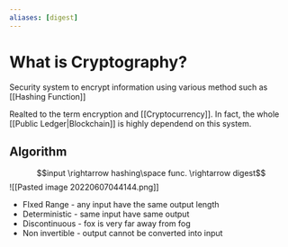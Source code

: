 ```yaml
---
aliases: [digest]
---
```

# What is Cryptography?
Security system to encrypt information using various method such as [[Hashing Function]]

Realted to the term encryption and [[Cryptocurrency]]. In fact, the whole [[Public Ledger|Blockchain]] is highly dependend on this system. 

## Algorithm
$$input \rightarrow hashing\space func. \rightarrow digest$$
![[Pasted image 20220607044144.png]]

- FIxed Range - any input have the same output length
- Deterministic - same input have same output
- Discontinuous - fox is very far away from fog
- Non invertible - output cannot be converted into input